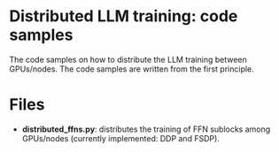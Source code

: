 # Distributed LLM training: code samples

The code samples on how to distribute the LLM training between GPUs/nodes. The code samples are written from the first principle.

# Files
- **distributed_ffns.py**: distributes the training of FFN sublocks among GPUs/nodes (currently implemented: DDP and FSDP).
